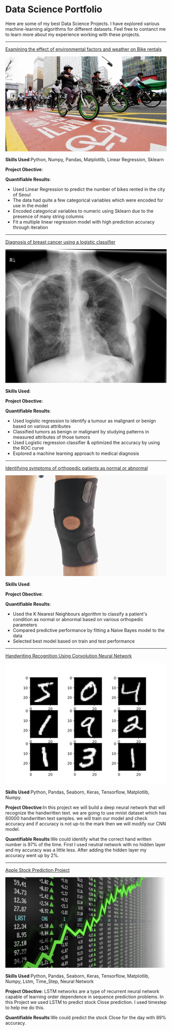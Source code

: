# Data Science Portfolio

Here are some of my best Data Science Projects. I have explored various machine-learning algorithms for different datasets. Feel free to contanct me to learn more about my experience working with these projects.

***

[Examining the effect of environmental factors and weather on Bike rentals](https://github.com/Senai538/Linear-Regression-Model-SeoulBike/blob/0771b86207bbc25911e6bcb19f6df77343a07752/Linear_Regression%20Project%20Senai11.ipynb)

<img src="images/seoul-bikes.jpeg?raw=true"/>

**Skills Used**:Python, Numpy, Pandas, Matplotlib, Linear Regression, Sklearn

**Project Obective**:

**Quantifiable Results**:

- Used Linear Regression to predict the number of bikes rented in the city of Seoul
- The data had quite a few categorical variables which were encoded for use in the model
- Encoded categorical variables to numeric using Sklearn due to the presence of many string columns
- Fit a multiple linear regression model with high prediction accuracy through iteration

***

[Diagnosis of breast cancer using a logistic classifier](https://github.com/emani27/Emani_DataScience/blob/master/Logistic%20Regression%20Project.ipynb)

<img src="images/breast-cancer.jpeg?raw=true"/>

**Skills Used**:

**Project Obective**:

**Quantifiable Results**:

- Used logistic regression to identify a tumour as malignant or benign based on various attributes
- Classified tumors as benign or malignant by studying patterns in measured attributes of those tumors
- Used Logistic regression classifier & optimized the accuracy by using the ROC curve
- Explored a machine learning approach to medical diagnosis

***

[Identifying symptoms of orthopedic patients as normal or abnormal](/sample_page)

<img src="images/knee-brace-ortho.png?raw=true"/>

**Skills Used**:

**Project Obective**:

**Quantifiable Results**:

- Used the K Nearest Neighbours algorithm to classify a patient's condition as normal or abnormal based on various orthopedic parameters
- Compared predictive performance by fitting a Naive Bayes model to the data
- Selected best model based on train and test performance

***

[Handwriting Recognition Using Convolution Neural Network](https://github.com/Senai538/Handwriting-Recognition-using-DNN)

<img src="images/Neural-MNIST.png?raw=true"/>

**Skills Used**:Python, Pandas, Seaborn, Keras, Tensorflow, Matplotlib, Numpy.

**Project Obective**:In this project we will build a deep neural network that will recognize the handwritten text. we are going to use mnist dataset which has 60000 handwritten text samples. we will train our model and check accuracy and if accuracy is not up-to the mark then we will modify our CNN model.

**Quantifiable Results**:We could identify what the correct hand written number is 97% of the time. First I used neutral network with no hidden layer and my accuracy was a little less. After adding the hidden layer my accuracy went up by 2%.

***

[Apple Stock Prediction Project](https://github.com/Senai538/Lstm-Apple-Stock-Prediction)

<img src="images/stock-1.jpeg?raw=true"/>

**Skills Used**:Python, Pandas, Seaborn, Keras, Tensorflow, Matplotlib, Numpy, Lstm, Time_Step, Neural Network

**Project Obective**: LSTM networks are a type of recurrent neural network capable of learning order dependence in sequence prediction problems. In this Project we used LSTM to predict stock Close prediction. I used timestep to help me do this. 

**Quantifiable Results**:We could predict the stock Close for the day with  89% accuracy. 